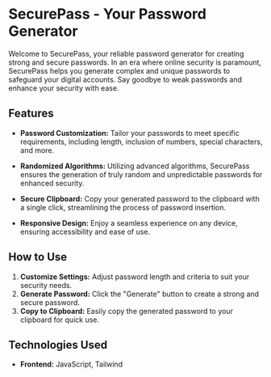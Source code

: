 # SecurePass - Your Password Generator

Welcome to SecurePass, your reliable password generator for creating strong and secure passwords. In an era where online security is paramount, SecurePass helps you generate complex and unique passwords to safeguard your digital accounts. Say goodbye to weak passwords and enhance your security with ease.

## Features

- **Password Customization:** Tailor your passwords to meet specific requirements, including length, inclusion of numbers, special characters, and more.

- **Randomized Algorithms:** Utilizing advanced algorithms, SecurePass ensures the generation of truly random and unpredictable passwords for enhanced security.

- **Secure Clipboard:** Copy your generated password to the clipboard with a single click, streamlining the process of password insertion.

- **Responsive Design:** Enjoy a seamless experience on any device, ensuring accessibility and ease of use.

## How to Use

1. **Customize Settings:** Adjust password length and criteria to suit your security needs.
2. **Generate Password:** Click the "Generate" button to create a strong and secure password.
3. **Copy to Clipboard:** Easily copy the generated password to your clipboard for quick use.

## Technologies Used

- **Frontend:** JavaScript, Tailwind
